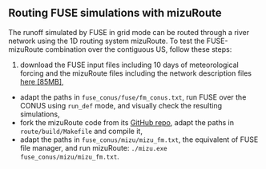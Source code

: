 ## Routing FUSE simulations with mizuRoute

The runoff simulated by FUSE in grid mode can be routed through a river network using the 1D routing system mizuRoute. To test the FUSE-mizuRoute combination over the contiguous US, follow these steps:

1. download the FUSE input files including 10 days of meteorological forcing and the mizuRoute files including the network description files [here [85MB]](https://dl.dropboxusercontent.com/s/ikz2u4762y1zek1/fuse_conus.zip?dl=0),
* adapt the paths in `fuse_conus/fuse/fm_conus.txt`, run FUSE over the CONUS using `run_def` mode, and visually check the resulting simulations,
* fork the mizuRoute code from its [GitHub repo](https://github.com/NCAR/mizuRoute), adapt the paths in `route/build/Makefile` and compile it,
* adapt the paths in `fuse_conus/mizu/mizu_fm.txt`, the equivalent of FUSE file manager, and run mizuRoute: `./mizu.exe fuse_conus/mizu/mizu_fm.txt`.
